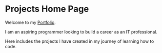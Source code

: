 # Projects Home Page

Welcome to my [Portfolio](https://domhawke25.github.io/Projects/ "Portfolio Page").

I am an aspiring programmer looking to build a career as an IT professional.

Here includes the projects I have created in my journey of learning how to code.